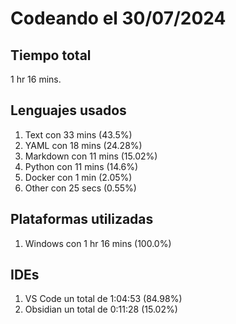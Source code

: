 # Codeando el 30/07/2024

## Tiempo total
1 hr 16 mins.

## Lenguajes usados
1. Text con 33 mins (43.5%)
1. YAML con 18 mins (24.28%)
1. Markdown con 11 mins (15.02%)
1. Python con 11 mins (14.6%)
1. Docker con 1 min (2.05%)
1. Other con 25 secs (0.55%)

## Plataformas utilizadas
1. Windows con 1 hr 16 mins (100.0%)

## IDEs
1. VS Code un total de 1:04:53 (84.98%)
1. Obsidian un total de 0:11:28 (15.02%)
